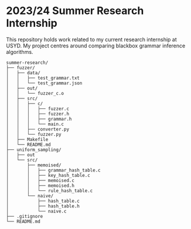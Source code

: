 # 2023/24 Summer Research Internship

This repository holds work related to my current research internship at USYD. My project centres around comparing blackbox grammar inference algorithms.

```
summer-research/
├── fuzzer/
│   ├── data/
│   │   ├── test_grammar.txt
│   │   └── test_grammar.json
│   ├── out/
│   │   └── fuzzer_c.o  
│   ├── src/
│   │   ├── c/
│   │   │   ├── fuzzer.c
│   │   │   ├── fuzzer.h
│   │   │   ├── grammar.h
│   │   │   └── main.c 
│   │   ├── converter.py
│   │   └── fuzzer.py
│   ├── Makefile
│   └── README.md
├── uniform_sampling/
│   ├── out
│   └── src/
│       ├── memoised/
│       │   ├── grammar_hash_table.c
│       │   ├── key_hash_table.c
│       │   ├── memoised.c
│       │   ├── memoised.h
│       │   └── rule_hash_table.c
│       └── naive/
│           ├── hash_table.c
│           ├── hash_table.h
│           └── naive.c
├── .gitignore
└── README.md
```